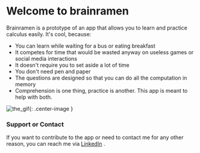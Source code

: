 # Welcome to brainramen

Brainramen is a prototype of an app that allows you to learn and practice calculus easily.
It's cool, because:
- You can learn while waiting for a bus or eating breakfast
- It competes for time that would be wasted anyway on useless games or social media interactions
- It doesn't require you to set aside a lot of time
- You don't need pen and paper
- The questions are designed so that you can do all the computation in memory
- Comprehension is one thing, practice is another. This app is meant to help with both.

![the_gif](/assets/gifs/demo_emotes.gif){: .center-image }

### Support or Contact

If you want to contribute to the app or need to contact me for any other reason, you can reach me via [LinkedIn](https://www.linkedin.com/in/filip-drapejkowski-77715972/) .
